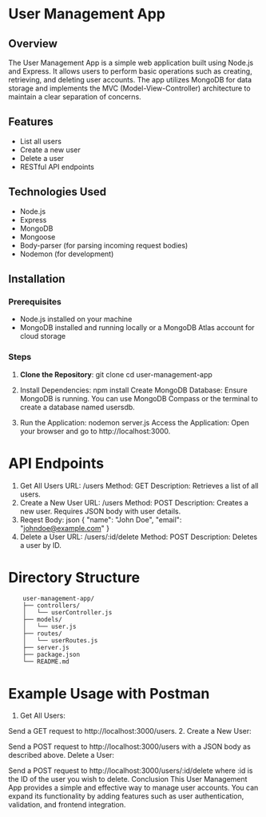 
# User Management App

## Overview

The User Management App is a simple web application built using Node.js and Express. It allows users to perform basic operations such as creating, retrieving, and deleting user accounts. The app utilizes MongoDB for data storage and implements the MVC (Model-View-Controller) architecture to maintain a clear separation of concerns.

## Features

- List all users
- Create a new user
- Delete a user
- RESTful API endpoints

## Technologies Used

- Node.js
- Express
- MongoDB
- Mongoose
- Body-parser (for parsing incoming request bodies)
- Nodemon (for development)

## Installation

### Prerequisites

- Node.js installed on your machine
- MongoDB installed and running locally or a MongoDB Atlas account for cloud storage

### Steps

1. **Clone the Repository**:
   git clone <repository-url>
   cd user-management-app

2. Install Dependencies:
    npm install
    Create MongoDB Database: Ensure MongoDB is running. You can use MongoDB Compass or the terminal to create a database named usersdb.

3. Run the Application:
    nodemon server.js
    Access the Application: Open your browser and go to http://localhost:3000.

# API Endpoints
1. Get All Users
    URL: /users
    Method: GET
    Description: Retrieves a list of all users.
2. Create a New User
    URL: /users
    Method: POST
    Description: Creates a new user. Requires JSON body with user details.
3. Reqest Body:
    json
    {
        "name": "John Doe",
        "email": "johndoe@example.com"
    }
4. Delete a User
    URL: /users/:id/delete
    Method: POST
    Description: Deletes a user by ID.

# Directory Structure

        user-management-app/
        ├── controllers/
        │   └── userController.js
        ├── models/
        │   └── user.js
        ├── routes/
        │   └── userRoutes.js
        ├── server.js
        ├── package.json
        └── README.md

# Example Usage with Postman
1. Get All Users:

Send a GET request to http://localhost:3000/users.
2. Create a New User:

Send a POST request to http://localhost:3000/users with a JSON body as described above.
Delete a User:

Send a POST request to http://localhost:3000/users/:id/delete where :id is the ID of the user you wish to delete.
Conclusion
This User Management App provides a simple and effective way to manage user accounts. You can expand its functionality by adding features such as user authentication, validation, and frontend integration.






